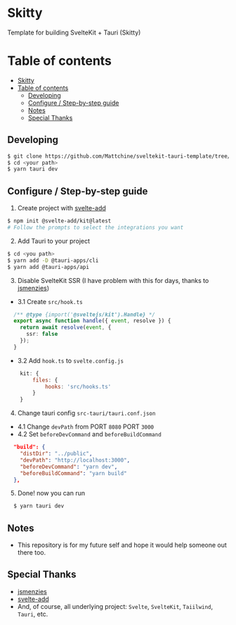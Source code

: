 # Skitty
Template for building SvelteKit + Tauri (Skitty)

# Table of contents
- [Skitty](#skitty)
- [Table of contents](#table-of-contents)
  - [Developing](#developing)
  - [Configure / Step-by-step guide](#configure--step-by-step-guide)
  - [Notes](#notes)
  - [Special Thanks](#special-thanks)

## Developing

```bash
$ git clone https://github.com/Mattchine/sveltekit-tauri-template/tree/master <your path>
$ cd <your path>
$ yarn tauri dev

```

## Configure / Step-by-step guide
1. Create project with [svelte-add](https://github.com/svelte-add/svelte-add)
```bash
$ npm init @svelte-add/kit@latest
# Follow the prompts to select the integrations you want
```
2. Add Tauri to your project
```bash
$ cd <you path>
$ yarn add -D @tauri-apps/cli
$ yarn add @tauri-apps/api
```
3. Disable SvelteKit SSR (I have problem with this for days, thanks to [jsmenzies](https://github.com/cloudflare/workerskv.gui/pull/13))

- 3.1 Create `src/hook.ts`
```ts
  /** @type {import('@sveltejs/kit').Handle} */
  export async function handle({ event, resolve }) {
    return await resolve(event, {
      ssr: false
    });
  }
```
- 3.2 Add `hook.ts` to `svelte.config.js`
```js
	kit: {
		files: {
			hooks: 'src/hooks.ts'
		}
	}
```
4. Change tauri config `src-tauri/tauri.conf.json`
- 4.1 Change `devPath` from PORT `8080` PORT `3000`
- 4.2 Set `beforeDevCommand` and `beforeBuildCommand`
```json
  "build": {
    "distDir": "../public",
    "devPath": "http://localhost:3000",
    "beforeDevCommand": "yarn dev",
    "beforeBuildCommand": "yarn build"
  },
```

5. Done! now you can run
```bash
  $ yarn tauri dev
```

## Notes
- This repository is for my future self and hope it would help someone out there too.

## Special Thanks
- [jsmenzies](https://github.com/jsmenzies)
- [svelte-add](https://github.com/svelte-add/svelte-add)
- And, of course, all underlying project: `Svelte`, `SvelteKit`, `Taiilwind`, `Tauri`, etc.

